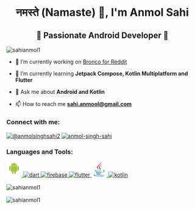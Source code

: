 <h1 align="center">नमस्ते (Namaste) 🙏, I'm Anmol Sahi</h1>
<h2 align="center">🤖 Passionate Android Developer 🤖</h2>

<p align="left"> <img src="https://komarev.com/ghpvc/?username=sahianmol1&label=Profile%20views&color=0e75b6&style=flat" alt="sahianmol1" /> </p>

- 🔭 I’m currently working on [Bronco for Reddit](https://github.com/sahianmol1/Bronco-for-Reddit)

- 🌱 I’m currently learning **Jetpack Compose, Kotlin Multiplatform and Flutter**

- 💬 Ask me about **Android and Kotlin**

- 📫 How to reach me **sahi.anmool@gmail.com**

<h3 align="left">Connect with me:</h3>
<p align="left">
<a href="https://twitter.com/@anmolsinghsahi2" target="blank"><img align="center" src="https://raw.githubusercontent.com/rahuldkjain/github-profile-readme-generator/master/src/images/icons/Social/twitter.svg" alt="@anmolsinghsahi2" height="30" width="40" /></a>
<a href="https://www.linkedin.com/in/anmol-singh-sahi-258101171/" target="blank"><img align="center" src="https://raw.githubusercontent.com/rahuldkjain/github-profile-readme-generator/master/src/images/icons/Social/linked-in-alt.svg" alt="anmol-singh-sahi" height="30" width="40" /></a>
</p>

<h3 align="left">Languages and Tools:</h3>
<p align="left"> <a href="https://developer.android.com" target="_blank" rel="noreferrer"> <img src="https://raw.githubusercontent.com/devicons/devicon/master/icons/android/android-original-wordmark.svg" alt="android" width="40" height="40"/> </a> <a href="https://dart.dev" target="_blank" rel="noreferrer"> <img src="https://www.vectorlogo.zone/logos/dartlang/dartlang-icon.svg" alt="dart" width="40" height="40"/> </a> <a href="https://firebase.google.com/" target="_blank" rel="noreferrer"> <img src="https://www.vectorlogo.zone/logos/firebase/firebase-icon.svg" alt="firebase" width="40" height="40"/> </a> <a href="https://flutter.dev" target="_blank" rel="noreferrer"> <img src="https://www.vectorlogo.zone/logos/flutterio/flutterio-icon.svg" alt="flutter" width="40" height="40"/> </a> <a href="https://www.java.com" target="_blank" rel="noreferrer"> <img src="https://raw.githubusercontent.com/devicons/devicon/master/icons/java/java-original.svg" alt="java" width="40" height="40"/> </a> <a href="https://kotlinlang.org" target="_blank" rel="noreferrer"> <img src="https://www.vectorlogo.zone/logos/kotlinlang/kotlinlang-icon.svg" alt="kotlin" width="40" height="40"/> </a> </p>

<p><img align="center" src="https://github-readme-stats.vercel.app/api/top-langs?username=sahianmol1&show_icons=true&locale=en&layout=compact" alt="sahianmol1" /></p>

<p><img align="center" src="https://github-readme-streak-stats.herokuapp.com/?user=sahianmol1&" alt="sahianmol1" /></p>
